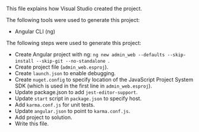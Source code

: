 This file explains how Visual Studio created the project.

The following tools were used to generate this project:
- Angular CLI (ng)

The following steps were used to generate this project:
- Create Angular project with ng: `ng new admin_web --defaults --skip-install --skip-git --no-standalone `.
- Create project file (`admin_web.esproj`).
- Create `launch.json` to enable debugging.
- Create `nuget.config` to specify location of the JavaScript Project System SDK (which is used in the first line in `admin_web.esproj`).
- Update package.json to add `jest-editor-support`.
- Update `start` script in `package.json` to specify host.
- Add `karma.conf.js` for unit tests.
- Update `angular.json` to point to `karma.conf.js`.
- Add project to solution.
- Write this file.
